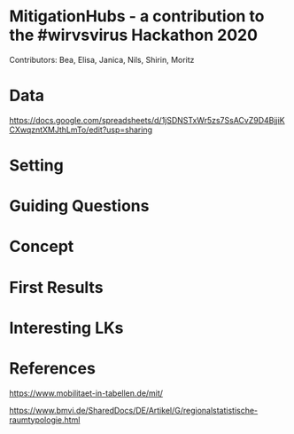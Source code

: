 # MitigationHubs -  a contribution to the #wirvsvirus Hackathon 2020
Contributors: Bea, Elisa, Janica, Nils, Shirin, Moritz

# Data 
https://docs.google.com/spreadsheets/d/1jSDNSTxWr5zs7SsACvZ9D4BjjiKCXwqzntXMJthLmTo/edit?usp=sharing

# Setting

# Guiding Questions

# Concept

# First Results

# Interesting LKs

# References

https://www.mobilitaet-in-tabellen.de/mit/

https://www.bmvi.de/SharedDocs/DE/Artikel/G/regionalstatistische-raumtypologie.html

